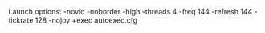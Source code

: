 Launch options:
-novid -noborder -high -threads 4 -freq 144 -refresh 144 -tickrate 128 -nojoy +exec autoexec.cfg
